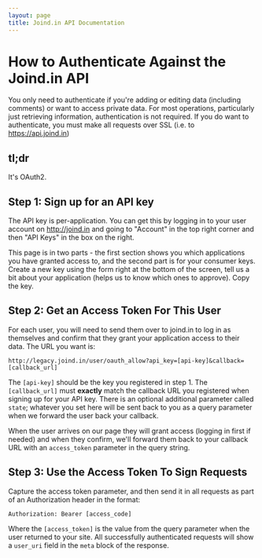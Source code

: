 ```yaml
---
layout: page
title: Joind.in API Documentation
---
```


# How to Authenticate Against the Joind.in API

You only need to authenticate if you're adding or editing data (including comments) or want to access private data. For most operations, particularly just retrieving information, authentication is not required. If you do want to authenticate, you must make all requests over SSL (i.e. to https://api.joind.in)

## tl;dr

It's OAuth2.

## Step 1: Sign up for an API key

The API key is per-application.  You can get this by logging in to your user account on http://joind.in and going to "Account" in the top right corner and then "API Keys" in the box on the right.

This page is in two parts - the first section shows you which applications you have granted access to, and the second part is for your consumer keys.  Create a new key using the form right at the bottom of the screen, tell us a bit about your application (helps us to know which ones to approve).  Copy the key.

## Step 2: Get an Access Token For This User

For each user, you will need to send them over to joind.in to log in as themselves and confirm that they grant your application access to their data.  The URL you want is:

    http://legacy.joind.in/user/oauth_allow?api_key=[api-key]&callback=[callback_url]

The ``[api-key]`` should be the key you registered in step 1.  The ``[callback_url]`` must **exactly** match the callback URL you registered when signing up for your API key.  There is an optional additional parameter called ``state``; whatever you set here will be sent back to you as a query parameter when we forward the user back your callback.

When the user arrives on our page they will grant access (logging in first if needed) and when they confirm, we'll forward them back to your callback URL with an ``access_token`` parameter in the query string.

## Step 3:  Use the Access Token To Sign Requests

Capture the access token parameter, and then send it in all requests as part of an Authorization header in the format:

    Authorization: Bearer [access_code]

Where the ``[access_token]`` is the value from the query parameter when the user returned to your site.  All successfully authenticated requests will show a ``user_uri`` field in the ``meta`` block of the response.


